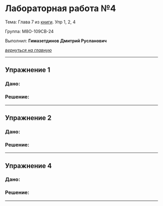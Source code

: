 # Лабораторная работа №4

Тема: Глава 7 из [книги](https://edu.postgrespro.ru/sql_primer.pdf). Упр 1, 2, 4

Группа: М8О-109СВ-24

Выполнил: **Гимазетдинов Дмитрий Русланович**

[*вернуться на главную*](./../README.md)

---

## Упражнение 1
### Дано: 

### Решение:

---

## Упражнение 2
### Дано: 

### Решение:

---

## Упражнение 4
### Дано: 

### Решение:

---